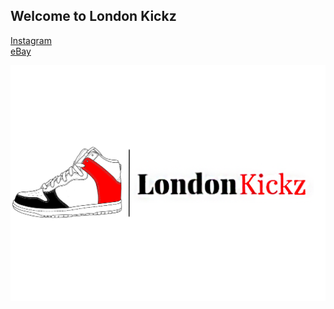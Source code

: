 ## Welcome to London Kickz

[Instagram](https://www.instagram.com/london.kickz/)\
[eBay](https://www.ebay.co.uk/sch/sp-9466/m.html?_nkw=&_armrs=1&_ipg=&_from=)

![London Kickz Logo](/assets/LondonKickz.png)
